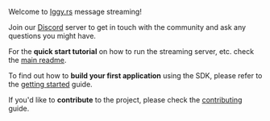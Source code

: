 Welcome to [Iggy.rs](https://iggy.rs) message streaming!

Join our [Discord](https://iggy.rs/discord) server to get in touch with the community and ask any questions you might have.

For the **quick start tutorial** on how to run the streaming server, etc. check the [main readme](https://github.com/iggy-rs/iggy/blob/master/README.md).

To find out how to **build your first application** using the SDK, please refer to the [getting started](https://docs.iggy.rs/introduction/getting-started) guide.

If you'd like to **contribute** to the project, please check the [contributing](https://github.com/iggy-rs/.github/blob/main/CONTRIBUTING.md) guide.
